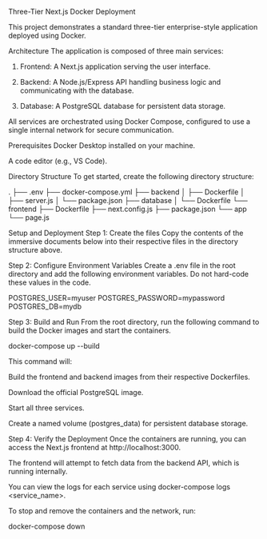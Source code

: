 Three-Tier Next.js Docker Deployment

This project demonstrates a standard three-tier enterprise-style application deployed using Docker.

Architecture
The application is composed of three main services:

1. Frontend: A Next.js application serving the user interface.

2. Backend: A Node.js/Express API handling business logic and communicating with the database.

3. Database: A PostgreSQL database for persistent data storage.


All services are orchestrated using Docker Compose, configured to use a single internal network for secure communication.

Prerequisites
Docker Desktop installed on your machine.

A code editor (e.g., VS Code).

Directory Structure
To get started, create the following directory structure:

.
├── .env
├── docker-compose.yml
├── backend
│   ├── Dockerfile
│   ├── server.js
│   └── package.json
├── database
│   └── Dockerfile
└── frontend
    ├── Dockerfile
    ├── next.config.js
    ├── package.json
    └── app
        └── page.js


Setup and Deployment
Step 1: Create the files
Copy the contents of the immersive documents below into their respective files in the directory structure above.


Step 2: Configure Environment Variables
Create a .env file in the root directory and add the following environment variables. Do not hard-code these values in the code.

POSTGRES_USER=myuser
POSTGRES_PASSWORD=mypassword
POSTGRES_DB=mydb


Step 3: Build and Run
From the root directory, run the following command to build the Docker images and start the containers.

docker-compose up --build

This command will:

Build the frontend and backend images from their respective Dockerfiles.

Download the official PostgreSQL image.

Start all three services.

Create a named volume (postgres_data) for persistent database storage.


Step 4: Verify the Deployment
Once the containers are running, you can access the Next.js frontend at http://localhost:3000.

The frontend will attempt to fetch data from the backend API, which is running internally.

You can view the logs for each service using docker-compose logs <service_name>.

To stop and remove the containers and the network, run:


docker-compose down
